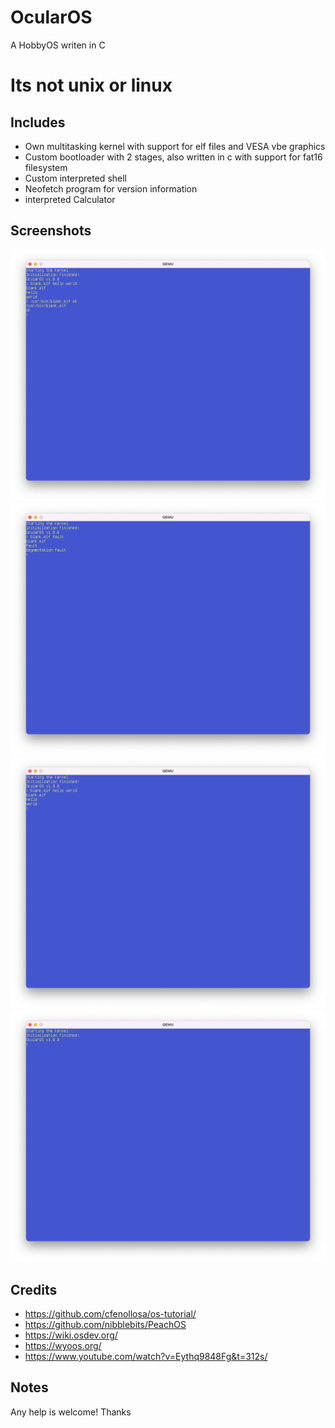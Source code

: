 # OcularOS
A HobbyOS writen in C
<h1>Its not unix or linux</h1>

## Includes
- Own multitasking kernel with support for elf files and VESA vbe graphics
- Custom bootloader with 2 stages, also written in c with support for fat16 filesystem
- Custom interpreted shell
- Neofetch program for version information
- interpreted Calculator

## Screenshots
<img src="screenshots/Bildschirmfoto 2022-08-16 um 12.41.56.png"/>
<img src="screenshots/Bildschirmfoto 2022-08-16 um 12.42.24.png"/>
<img src="screenshots/Bildschirmfoto 2022-08-16 um 12.41.34.png"/>
<img src="screenshots/Bildschirmfoto 2022-08-16 um 12.40.35.png"/>

## Credits
- https://github.com/cfenollosa/os-tutorial/
- https://github.com/nibblebits/PeachOS
- https://wiki.osdev.org/
- https://wyoos.org/
- https://www.youtube.com/watch?v=Eythq9848Fg&t=312s/

## Notes

Any help is welcome!
Thanks
